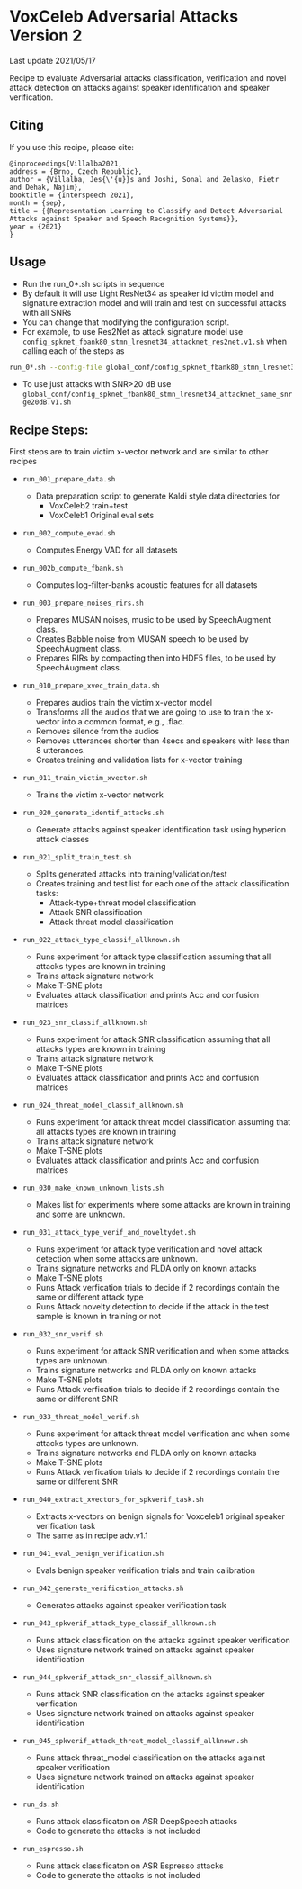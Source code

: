 # VoxCeleb Adversarial Attacks Version 2

Last update 2021/05/17

Recipe to evaluate Adversarial attacks classification, verification and novel attack detection on
attacks against speaker identification and speaker verification.

## Citing

  If you use this recipe, please cite:
```
@inproceedings{Villalba2021,
address = {Brno, Czech Republic},
author = {Villalba, Jes{\'{u}}s and Joshi, Sonal and Zelasko, Pietr and Dehak, Najim},
booktitle = {Interspeech 2021},
month = {sep},
title = {{Representation Learning to Classify and Detect Adversarial Attacks against Speaker and Speech Recognition Systems}},
year = {2021}
}
```


## Usage

   - Run the run_0*.sh scripts in sequence
   - By default it will use Light ResNet34 as speaker id victim model and signature extraction model and will 
     train and test on successful attacks with all SNRs
   - You can change that modifying the configuration script.
   - For example, to use Res2Net as attack signature model use `config_spknet_fbank80_stmn_lresnet34_attacknet_res2net.v1.sh` 
     when calling each of the steps as
```bash
run_0*.sh --config-file global_conf/config_spknet_fbank80_stmn_lresnet34_attacknet_res2net.v1.sh
```
   - To use just attacks with SNR>20 dB use `global_conf/config_spknet_fbank80_stmn_lresnet34_attacknet_same_snrge20dB.v1.sh`

## Recipe Steps:
   First steps are to train victim x-vector network and are similar to other recipes

   - `run_001_prepare_data.sh`
      - Data preparation script to generate Kaldi style data directories for 
          - VoxCeleb2 train+test
          - VoxCeleb1 Original eval sets

   - `run_002_compute_evad.sh`
      - Computes Energy VAD for all datasets

   - `run_002b_compute_fbank.sh`
      - Computes log-filter-banks acoustic features for all datasets

   - `run_003_prepare_noises_rirs.sh`
      - Prepares MUSAN noises, music to be used by SpeechAugment class.
      - Creates Babble noise from MUSAN speech to be used by SpeechAugment class.
      - Prepares RIRs by compacting then into HDF5 files, to be used by SpeechAugment class.

   - `run_010_prepare_xvec_train_data.sh`
      - Prepares audios train the victim x-vector model
      - Transforms all the audios that we are going to use to train the x-vector into a common format, e.g., .flac.
      - Removes silence from the audios
      - Removes utterances shorter than 4secs and speakers with less than 8 utterances.
      - Creates training and validation lists for x-vector training

   - `run_011_train_victim_xvector.sh`
      - Trains the victim x-vector network

   - `run_020_generate_identif_attacks.sh`
      - Generate attacks against speaker identification task using hyperion attack classes

   - `run_021_split_train_test.sh`
      - Splits generated attacks into training/validation/test
      - Creates training and test list for each one of the attack classification tasks:
         - Attack-type+threat model classification
         - Attack SNR classification
         - Attack threat model classification

   - `run_022_attack_type_classif_allknown.sh`
      - Runs experiment for attack type classification assuming that all attacks types are known in training
      - Trains attack signature network
      - Make T-SNE plots
      - Evaluates attack classification and prints Acc and confusion matrices

   - `run_023_snr_classif_allknown.sh`
      - Runs experiment for attack SNR classification assuming that all attacks types are known in training
      - Trains attack signature network
      - Make T-SNE plots
      - Evaluates attack classification and prints Acc and confusion matrices


   - `run_024_threat_model_classif_allknown.sh`
      - Runs experiment for attack threat model classification assuming that all attacks types are known in training
      - Trains attack signature network
      - Make T-SNE plots
      - Evaluates attack classification and prints Acc and confusion matrices

   - `run_030_make_known_unknown_lists.sh`
      - Makes list for experiments where some attacks are known in training and some are unknown.

   - `run_031_attack_type_verif_and_noveltydet.sh`
      - Runs experiment for attack type verification and novel attack detection when some attacks
        are unknown.
      - Trains signature networks and PLDA only on known attacks
      - Make T-SNE plots
      - Runs Attack verfication trials to decide if 2 recordings contain the same or different attack type
      - Runs Attack novelty detection to decide if the attack in the test sample is known in training or not

   - `run_032_snr_verif.sh`
      - Runs experiment for attack SNR verification and when some attacks types
        are unknown.
      - Trains signature networks and PLDA only on known attacks
      - Make T-SNE plots
      - Runs Attack verfication trials to decide if 2 recordings contain the same or different SNR

   - `run_033_threat_model_verif.sh`
      - Runs experiment for attack threat model verification and when some attacks types
        are unknown.
      - Trains signature networks and PLDA only on known attacks
      - Make T-SNE plots
      - Runs Attack verfication trials to decide if 2 recordings contain the same or different SNR

   - `run_040_extract_xvectors_for_spkverif_task.sh`
      - Extracts x-vectors on benign signals for Voxceleb1 original speaker verification task
      - The same as in recipe adv.v1.1

   - `run_041_eval_benign_verification.sh`
      - Evals benign speaker verification trials and train calibration

   - `run_042_generate_verification_attacks.sh`
      - Generates attacks against speaker verification task

   - `run_043_spkverif_attack_type_classif_allknown.sh`
      - Runs attack classification on the attacks against speaker verification
      - Uses signature network trained on attacks against speaker identification

   - `run_044_spkverif_attack_snr_classif_allknown.sh`
      - Runs attack SNR classification on the attacks against speaker verification
      - Uses signature network trained on attacks against speaker identification

   - `run_045_spkverif_attack_threat_model_classif_allknown.sh`
      - Runs attack threat_model classification on the attacks against speaker verification
      - Uses signature network trained on attacks against speaker identification

   - `run_ds.sh`
      - Runs attack classificaton on ASR DeepSpeech attacks
      - Code to generate the attacks is not included

   - `run_espresso.sh`
      - Runs attack classificaton on ASR Espresso attacks
      - Code to generate the attacks is not included


